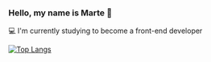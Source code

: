 ### Hello, my name is Marte 👋


:computer: I'm currently studying to become a front-end developer


[![Top Langs](https://github-readme-stats.vercel.app/api/top-langs/?username=martemoslet&layout=compact&theme=swift)](https://github.com/martemoslet/github-readme-stats)

